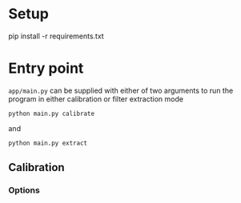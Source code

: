 # Setup
pip install -r requirements.txt

# Entry point
`app/main.py` can be supplied with either of two arguments to run the program in either calibration or filter extraction mode

`python main.py calibrate`

and

`python main.py extract`


## Calibration

### Options
